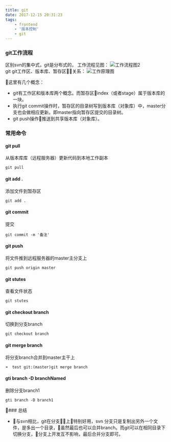 ```yaml
---
title: git
date: 2017-12-15 20:31:23
tags:
    - frontend
    - '版本控制'
    - git
---
```

### git工作流程   

区别svn的集中式，git是分布式的，
工作流程见图：
![工作流程图2](https://upload.cc/i/HUw2oj.jpeg)  
git
git工作区、版本库、暂存区关系：
![工作原理图](https://upload.cc/i/tk4uTG.jpeg)  

这里有几个概念：
* git有工作区和版本库两个概念。而暂存区index（或者stage）属于版本库的一块。
* 执行git commit操作时，暂存区的目录树写到版本库（对象库）中，master分支也会做相应更新。即master指向暂存区提交的目录树。  
* git push操作推送到共享版本库（对象库）。

### 常用命令
#### git pull 
从版本库库（远程服务器）更新代码到本地工作副本
```shell
git pull    
```
#### git add .
添加文件到暂存区
```shell
git add .   
```
#### git commit
提交
```shell
git commit -m '备注'    
```
#### git push
将文件推到远程服务器的master主分支上
```shell
git push origin master      
```
#### git stutes
查看文件状态
```shell
git stutes    
```
#### git checkout branch 
切换到分支branch
```shell
git checkout branch     
```
#### git merge branch
将分支branch合并到master主干上
```shell
➜  test git:(master)git merge branch   
```
#### gti branch -D branchNamed
删除分支branch1
```shell
gti branch -D branch1 
```

### 总结
* 与svn相比，git在分支上特别好用，svn 分支只是复制出另外一个文件，是多出一个目录，虽然最后也可以合并branch。而git可以在相同目录下切换分支，分支上开发互不影响，最后合并分支即可。